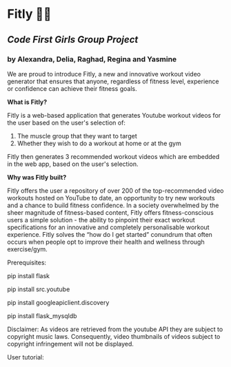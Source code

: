 # Fitly 🏃‍♀️
## ***Code First Girls Group Project***
### by Alexandra, Delia, Raghad, Regina and Yasmine


We are proud to introduce Fitly, a new and innovative workout video generator that ensures that anyone, regardless of fitness level, experience or confidence can achieve their fitness goals.

**What is Fitly?**

Fitly is a web-based application that generates Youtube workout videos for the user based on the user's selection of:
1. The muscle group that they want to target
2. Whether they wish to do a workout at home or at the gym

Fitly then generates 3 recommended workout videos which are embedded in the web app, based on the user's selection.

**Why was Fitly built?**

Fitly offers the user a repository of over 200 of the top-recommended video workouts hosted on YouTube to date, an opportunity to try new workouts and a chance to build fitness confidence. In a society overwhelmed by the sheer magnitude of fitness-based content, Fitly offers fitness-conscious users a simple solution - the ability to pinpoint their exact workout specifications for an innovative and completely personalisable workout experience.
Fitly solves the “how do I get started” conundrum that often occurs when people opt to improve their health and wellness through exercise/gym. 

Prerequisites:

pip install flask

pip install src.youtube

pip install googleapiclient.discovery

pip install flask_mysqldb

Disclaimer: As videos are retrieved from the youtube API they are subject to copyright music laws. Consequently, 
video thumbnails of videos subject to copyright infringement will not be displayed.

User tutorial:

